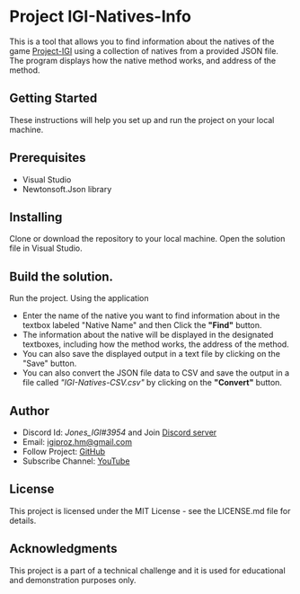 # Project IGI-Natives-Info
This is a tool that allows you to find information about the natives of the game [Project-IGI](https://en.wikipedia.org/wiki/Project_I.G.I.) using a collection of natives from a provided JSON file. The program displays how the native method works, and address of the method.

## Getting Started
These instructions will help you set up and run the project on your local machine.

## Prerequisites
- Visual Studio
- Newtonsoft.Json library

## Installing
Clone or download the repository to your local machine.
Open the solution file in Visual Studio.

## Build the solution.
Run the project.
Using the application
- Enter the name of the native you want to find information about in the textbox labeled "Native Name" and then Click the **"Find"** button.</br>
- The information about the native will be displayed in the designated textboxes, including how the method works, the address of the method.</br>
- You can also save the displayed output in a text file by clicking on the "Save" button.</br>
- You can also convert the JSON file data to CSV and save the output in a file called _"IGI-Natives-CSV.csv"_ by clicking on the **"Convert"** button.</br>

## Author
- Discord Id: _Jones_IGI#3954_ and Join [Discord server](https://discord.gg/AyVDW7kE6V)</br>
- Email: igiproz.hm@gmail.com</br>
- Follow Project: [GitHub](https://github.com/IGI-Research-Devs/)</br>
- Subscribe Channel: [YouTube](https://www.youtube.com/channel/UChGryl0a0dii81NfDZ12LwA/)</br>

## License
This project is licensed under the MIT License - see the LICENSE.md file for details.

## Acknowledgments
This project is a part of a technical challenge and it is used for educational and demonstration purposes only.
